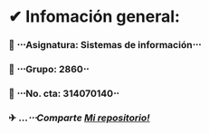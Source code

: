 # &#x2714; Infomación general:
### &#x1F539; ⋅⋅⋅Asignatura: Sistemas de información⋅⋅⋅
### &#x1F539; ⋅⋅⋅Grupo: 2860⋅⋅
### &#x1F539; ⋅⋅⋅No. cta: 314070140⋅⋅
### &#x2708; ..._⋅⋅⋅Comparte [Mi repositorio!](https://github.com/Adrian-ICO/Garcia_Chavez)_
